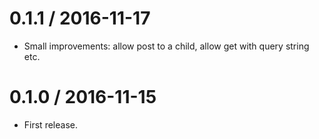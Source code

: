 
0.1.1 / 2016-11-17
==================

  * Small improvements: allow post to a child, allow get with query string etc.

0.1.0 / 2016-11-15
==================

* First release.
